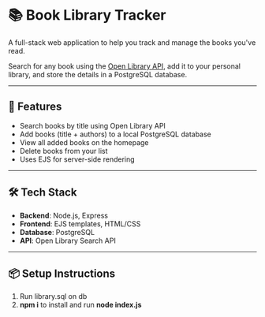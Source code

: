 # 📚 Book Library Tracker

A full-stack web application to help you track and manage the books you've read.

Search for any book using the [Open Library API](https://openlibrary.org/dev/docs/api/search), add it to your personal library, and store the details in a PostgreSQL database.

---

## 🚀 Features

- Search books by title using Open Library API
- Add books (title + authors) to a local PostgreSQL database
- View all added books on the homepage
- Delete books from your list
- Uses EJS for server-side rendering

---

## 🛠 Tech Stack

- **Backend**: Node.js, Express
- **Frontend**: EJS templates, HTML/CSS
- **Database**: PostgreSQL
- **API**: Open Library Search API

---

## 📦 Setup Instructions
1. Run library.sql on db
2. **npm i** to install and run **node index.js**
